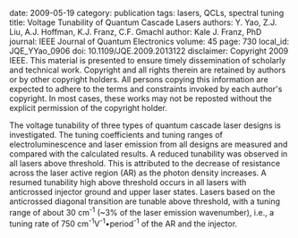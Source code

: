 date: 2009-05-19
category: publication
tags: lasers, QCLs, spectral tuning
title: Voltage Tunability of Quantum Cascade Lasers
authors: Y. Yao, Z.J. Liu, A.J. Hoffman, K.J. Franz, C.F. Gmachl
author: Kale J. Franz, PhD
journal: IEEE Journal of Quantum Electronics
volume: 45
page: 730
local_id: JQE_YYao_0906
doi: 10.1109/JQE.2009.2013122
disclaimer: Copyright 2009 IEEE. This material is presented to ensure timely dissemination of scholarly and technical work. Copyright and all rights therein are retained by authors or by other copyright holders. All persons copying this information are expected to adhere to the terms and constraints invoked by each author's copyright. In most cases, these works may not be reposted without the explicit permission of the copyright holder.

The voltage tunability of three types of quantum cascade laser designs is
investigated. The tuning coefficients and tuning ranges of electroluminescence
and laser emission from all designs are measured and compared with the
calculated results. A reduced tunability was observed in all lasers above
threshold. This is attributed to the decrease of resistance across the laser
active region (AR) as the photon density increases. A resumed tunability high
above threshold occurs in all lasers with anticrossed injector ground and upper
laser states. Lasers based on the anticrossed diagonal transition are tunable
above threshold, with a tuning range of about 30 cm<sup>-1</sup> (~3% of the laser emission
wavenumber), i.e., a tuning rate of
750 cm<sup>-1</sup>V<sup>-1</sup>•period<sup>-1</sup> of the AR and the injector.